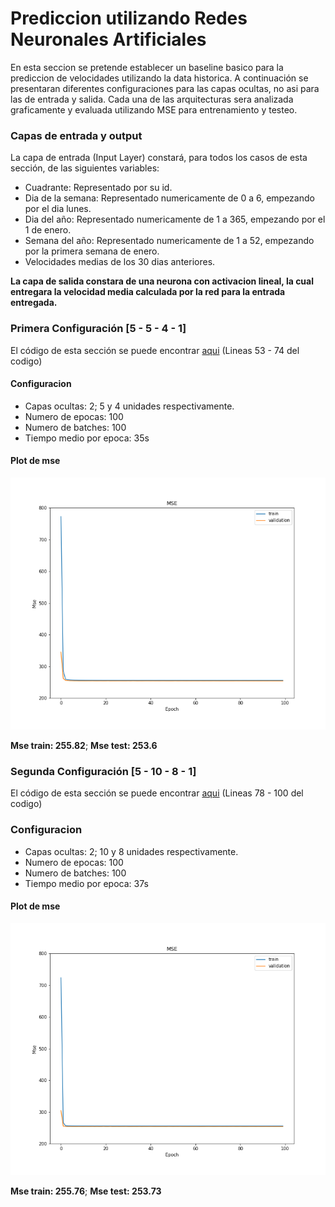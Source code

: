 # Prediccion utilizando Redes Neuronales Artificiales

En esta seccion se pretende establecer un baseline basico para la prediccion de velocidades utilizando la data historica. A continuación se presentaran diferentes configuraciones para las capas ocultas, no asi para las de entrada y salida. Cada una de las arquitecturas sera analizada graficamente y evaluada utilizando MSE para entrenamiento y testeo.

### Capas de entrada y output
La capa de entrada (Input Layer) constará, para todos los casos de esta sección, de las siguientes variables:

+ Cuadrante: Representado por su id.
+ Dia de la semana: Representado numericamente de 0 a 6, empezando por el dia lunes.
+ Dia del año: Representado numericamente de 1 a 365, empezando por el 1 de enero.
+ Semana del año: Representado numericamente de 1 a 52, empezando por la primera semana de enero.
+ Velocidades medias de los 30 dias anteriores.

**La capa de salida constara de una neurona con activacion lineal, la cual entregara la velocidad media calculada por la red para la entrada entregada.**


### Primera Configuración [5 - 5 - 4 - 1]

El código de esta sección se puede encontrar [aqui](https://github.com/yieniggu/CTL-UNAB/blob/master/02-%20Baseline.py) (Lineas 53 - 74 del codigo)

#### Configuracion
+ Capas ocultas: 2; 5 y 4 unidades respectivamente.
+ Numero de epocas: 100
+ Numero de batches: 100
+ Tiempo medio por epoca: 35s

#### Plot de mse
![alt text](https://github.com/yieniggu/CTL-UNAB/blob/master/src/Baselines/Mse1.png "MSE configuracion 1")

**Mse train: 255.82**;
**Mse test: 253.6**

### Segunda Configuración [5 - 10 - 8 - 1]
El código de esta sección se puede encontrar [aqui](https://github.com/yieniggu/CTL-UNAB/blob/master/02-%20Baseline.py) (Lineas 78 - 100 del codigo)

### Configuracion
+ Capas ocultas: 2; 10 y 8 unidades respectivamente.
+ Numero de epocas: 100
+ Numero de batches: 100
+ Tiempo medio por epoca: 37s

#### Plot de mse
![alt text](https://github.com/yieniggu/CTL-UNAB/blob/master/src/Baselines/Mse2.png "MSE configuracion 2")

**Mse train: 255.76**;
**Mse test: 253.73**
